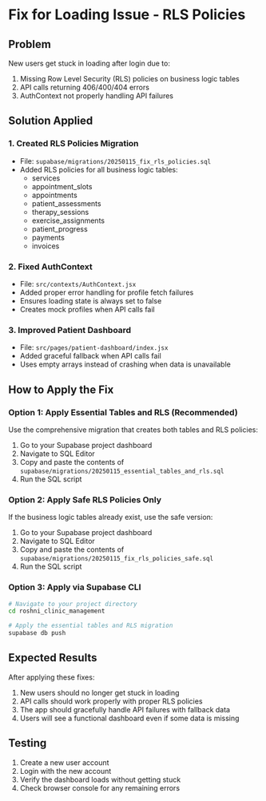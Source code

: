 # Fix for Loading Issue - RLS Policies

## Problem
New users get stuck in loading after login due to:
1. Missing Row Level Security (RLS) policies on business logic tables
2. API calls returning 406/400/404 errors
3. AuthContext not properly handling API failures

## Solution Applied

### 1. Created RLS Policies Migration
- File: `supabase/migrations/20250115_fix_rls_policies.sql`
- Added RLS policies for all business logic tables:
  - services
  - appointment_slots
  - appointments
  - patient_assessments
  - therapy_sessions
  - exercise_assignments
  - patient_progress
  - payments
  - invoices

### 2. Fixed AuthContext
- File: `src/contexts/AuthContext.jsx`
- Added proper error handling for profile fetch failures
- Ensures loading state is always set to false
- Creates mock profiles when API calls fail

### 3. Improved Patient Dashboard
- File: `src/pages/patient-dashboard/index.jsx`
- Added graceful fallback when API calls fail
- Uses empty arrays instead of crashing when data is unavailable

## How to Apply the Fix

### Option 1: Apply Essential Tables and RLS (Recommended)
Use the comprehensive migration that creates both tables and RLS policies:

1. Go to your Supabase project dashboard
2. Navigate to SQL Editor
3. Copy and paste the contents of `supabase/migrations/20250115_essential_tables_and_rls.sql`
4. Run the SQL script

### Option 2: Apply Safe RLS Policies Only
If the business logic tables already exist, use the safe version:

1. Go to your Supabase project dashboard
2. Navigate to SQL Editor
3. Copy and paste the contents of `supabase/migrations/20250115_fix_rls_policies_safe.sql`
4. Run the SQL script

### Option 3: Apply via Supabase CLI
```bash
# Navigate to your project directory
cd roshni_clinic_management

# Apply the essential tables and RLS migration
supabase db push
```

## Expected Results
After applying these fixes:
1. New users should no longer get stuck in loading
2. API calls should work properly with proper RLS policies
3. The app should gracefully handle API failures with fallback data
4. Users will see a functional dashboard even if some data is missing

## Testing
1. Create a new user account
2. Login with the new account
3. Verify the dashboard loads without getting stuck
4. Check browser console for any remaining errors
